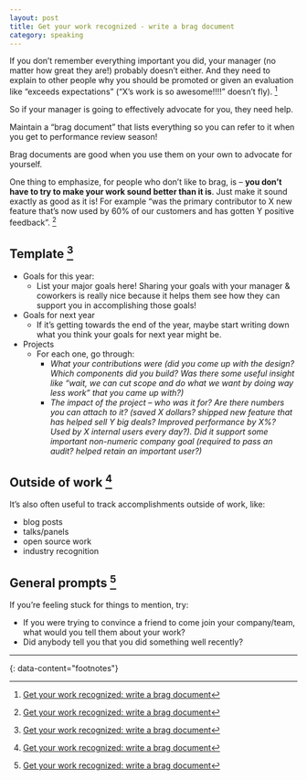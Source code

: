```yaml
---
layout: post
title: Get your work recognized - write a brag document
category: speaking
---
```


If you don’t remember everything important you did, your manager (no matter how
great they are!) probably doesn’t either. And they need to explain to other
people why you should be promoted or given an evaluation like “exceeds
expectations” (“X’s work is so awesome!!!!” doesn’t fly). [^1]

So if your manager is going to effectively advocate for you, they need help.

Maintain a “brag document” that lists everything so you can refer to it when
you get to performance review season!

Brag documents are good when you use them on your own to advocate for yourself.

One thing to emphasize, for people who don’t like to brag, is – __you don’t have
to try to make your work sound better than it is__. Just make it sound exactly as
good as it is! For example “was the primary contributor to X new feature that’s
now used by 60% of our customers and has gotten Y positive feedback”. [^1]

## Template [^1]

- Goals for this year:
  - List your major goals here! Sharing your goals with your manager &
    coworkers is really nice because it helps them see how they can support you
    in accomplishing those goals!
- Goals for next year
  - If it’s getting towards the end of the year, maybe start writing down what
    you think your goals for next year might be.
- Projects
  - For each one, go through:
    - _What your contributions were (did you come up with the design? Which
      components did you build? Was there some useful insight like “wait, we
      can cut scope and do what we want by doing way less work” that you came
      up with?)_
    - _The impact of the project – who was it for? Are there numbers you can
      attach to it? (saved X dollars? shipped new feature that has helped sell
      Y big deals? Improved performance by X%? Used by X internal users every
      day?). Did it support some important non-numeric company goal (required
      to pass an audit? helped retain an important user?)_

## Outside of work [^1]

It’s also often useful to track accomplishments outside of work, like:
- blog posts
- talks/panels
- open source work
- industry recognition

## General prompts [^1]

If you’re feeling stuck for things to mention, try:
- If you were trying to convince a friend to come join your company/team, what would you tell them about your work?
- Did anybody tell you that you did something well recently?

---
{: data-content="footnotes"}

[^1]: [Get your work recognized: write a brag document](https://jvns.ca/blog/brag-documents/)
